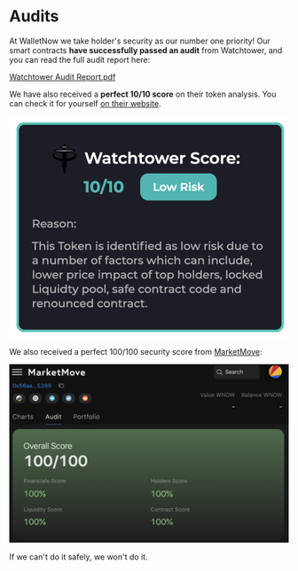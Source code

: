 # Audits

At WalletNow we take holder's security as our number one priority! Our smart contracts **have successfully passed an audit** from Watchtower, and you can read the full audit report here:

[Watchtower Audit Report.pdf](https://github.com/Watchtower-WTW/Public\_Audits/blob/main/Wallet%20Now%20Smart%20Contract%20Security%20Audit.pdf)

We have also received a **perfect 10/10 score** on their token analysis. You can check it for yourself [on their website](https://www.cryptowatchtower.io/tokens/scan/0x56aa0237244c67b9a854b4efe8479cca0b105289/).

![Watchtower score](<.gitbook/assets/image (67).png>)

We also received a perfect 100/100 security score from [MarketMove](https://app.marketmove.ai/contract-audit/0x56aa0237244c67b9a854b4efe8479cca0b105289):

![MarketMove Score](<.gitbook/assets/image (80).png>)

If we can't do it safely, we won't do it.

